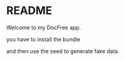 # README

Welcome to my DocFree app.

you have to install the bundle

and then use the seed to generate fake data
